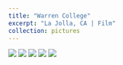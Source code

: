 ```yaml
---
title: "Warren College"
excerpt: "La Jolla, CA | Film"
collection: pictures
---
```


<img src="/images/portfolio/warren/1.jpg">
 
<img src="/images/portfolio/warren/2.jpg">
 
<img src="/images/portfolio/warren/3.jpg">
 
<img src="/images/portfolio/warren/4.jpg">

<img src="/images/portfolio/warren/5.jpg">